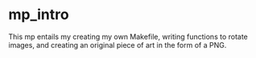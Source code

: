 # mp_intro
This mp entails my creating my own Makefile, writing functions to rotate images, and creating an original piece of art in the form of a PNG.

